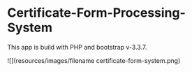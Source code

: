 # Certificate-Form-Processing-System
This app is build with PHP and bootstrap v-3.3.7.

![](resources/images/filename certificate-form-system.png)


